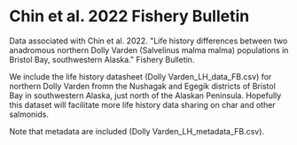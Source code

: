 # Chin et al. 2022 Fishery Bulletin
Data associated with Chin et al. 2022. "Life history differences between two anadromous northern Dolly Varden (Salvelinus malma malma) populations in Bristol Bay, southwestern Alaska." Fishery Bulletin.

We include the life history datasheet (Dolly Varden_LH_data_FB.csv) for northern Dolly Varden fromn the Nushagak and Egegik districts of Bristol Bay in southwestern Alaska, just north of the Alaskan Peninsula. Hopefully this dataset will facilitate more life history data sharing on char and other salmonids.

Note that metadata are included (Dolly Varden_LH_metadata_FB.csv).

